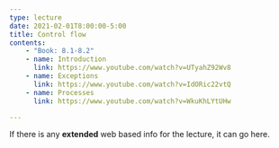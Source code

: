 ```yaml
---
type: lecture
date: 2021-02-01T8:00:00-5:00
title: Control flow
contents:
    - "Book: 8.1-8.2"
    - name: Introduction
      link: https://www.youtube.com/watch?v=UTyahZ92Wv8
    - name: Exceptions
      link: https://www.youtube.com/watch?v=IdORic22vtQ
    - name: Processes
      link: https://www.youtube.com/watch?v=WkuKhLYtUHw

---
```


If there is any **extended** web based info for the lecture, it can go here.
